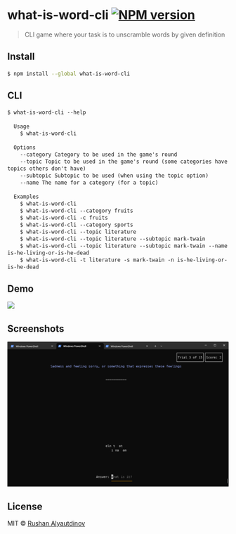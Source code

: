 # what-is-word-cli [![NPM version][npm-image]][npm-url]

> CLI game where your task is to unscramble words by given definition

## Install

```bash
$ npm install --global what-is-word-cli
```

## CLI

```
$ what-is-word-cli --help

  Usage
    $ what-is-word-cli

  Options
    --category Category to be used in the game's round
    --topic Topic to be used in the game's round (some categories have topics others don't have)
    --subtopic Subtopic to be used (when using the topic option)
    --name The name for a category (for a topic)

  Examples
    $ what-is-word-cli
    $ what-is-word-cli --category fruits
    $ what-is-word-cli -c fruits
    $ what-is-word-cli --category sports
    $ what-is-word-cli --topic literature
    $ what-is-word-cli --topic literature --subtopic mark-twain
    $ what-is-word-cli --topic literature --subtopic mark-twain --name is-he-living-or-is-he-dead
    $ what-is-word-cli -t literature -s mark-twain -n is-he-living-or-is-he-dead
```

## Demo

![](media/demo.gif)

## Screenshots

![](media/screenshot-1.png)

## License

MIT © [Rushan Alyautdinov](https://github.com/akgondber)

[npm-image]: https://img.shields.io/npm/v/what-is-word-cli.svg?style=flat
[npm-url]: https://npmjs.org/package/what-is-word-cli
